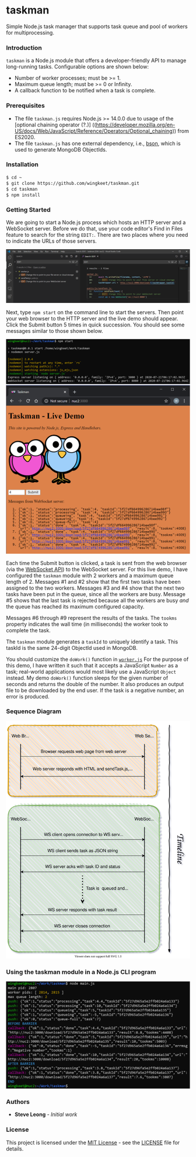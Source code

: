 # taskman
Simple Node.js task manager that supports task queue and pool of workers for multiprocessing.

### Introduction
`taskman` is a Node.js module that offers a developer-friendly API to manage long-running tasks.
Configurable options are shown below:
- Number of worker processes; must be >= 1.
- Maximum queue length; must be >= 0 or Infinity.
- A callback function to be notified when a task is complete.

### Prerequisites
- The file `taskman.js` requires Node.js >= 14.0.0 due to usage of the
[optional chaining operator (?.)]
((https://developer.mozilla.org/en-US/docs/Web/JavaScript/Reference/Operators/Optional_chaining))
from ES2020.
- The file `taskman.js` has one external dependency, i.e.,
[bson](https://www.npmjs.com/package/bson), which is used to generate MongoDB ObjectIds.

### Installation
```
$ cd ~
$ git clone https://github.com/wingkeet/taskman.git
$ cd taskman
$ npm install
```

### Getting Started
We are going to start a Node.js process which hosts an HTTP server and a WebSocket server.
Before we do that, use your code editor's Find in Files feature to search for the string
`EDIT:`. There are two places where you need to indicate the URLs of those servers.

![edit-servers](public/images/edit-servers.png)

Next, type `npm start` on the command line to start the servers. Then point your web
browser to the HTTP server and the live demo should appear. Click the Submit button
5 times in quick succession. You should see some messages similar to those shown below.

![npm-start](public/images/npm-start.png)
![taskman-live-demo](public/images/taskman-live-demo.png)

Each time the Submit button is clicked, a task is sent from the web browser (via the
[WebSocket API](https://developer.mozilla.org/en-US/docs/Web/API/WebSockets_API))
to the WebSocket server. For this live demo, I have configured the `taskman`
module with 2 workers and a maximum queue length of 2. Messages #1 and #2 show that the
first two tasks have been assigned to the two workers. Messages #3 and #4 show that the
next two tasks have been put in the queue, since all the workers are busy. Message #5
shows that the last task is rejected because all the workers are busy *and* the queue
has reached its maximum configured capacity.

Messages #6 through #9 represent the results of the tasks. The `tookms` property
indicates the wall time (in milliseconds) the worker took to complete the task.

The `taskman` module generates a `taskId` to uniquely identify a task. This taskId
is the same 24-digit ObjectId used in MongoDB.

You should customize the `doWork()` function in
[`worker.js`](https://github.com/wingkeet/taskman/blob/master/worker.js)
For the purpose of this demo, I have written it such that it accepts a JavaScript
`Number` as a task; real-world applications would most likely use a JavaScript
`Object` instead. My demo `doWork()` function sleeps for the given number of seconds
and returns the double of the number. It also produces an output file to
be downloaded by the end user. If the task is a negative number, an error is produced.

### Sequence Diagram
![Sequence diagram](public/images/sequence-diagram.svg)

### Using the taskman module in a Node.js CLI program
![taskman-cli](public/images/taskman-cli.png)

### Authors
* **Steve Leong** - *Initial work*

### License
This project is licensed under the [MIT License](https://opensource.org/licenses/MIT) -
see the [LICENSE](https://github.com/wingkeet/taskman/blob/master/LICENSE) file for details.
